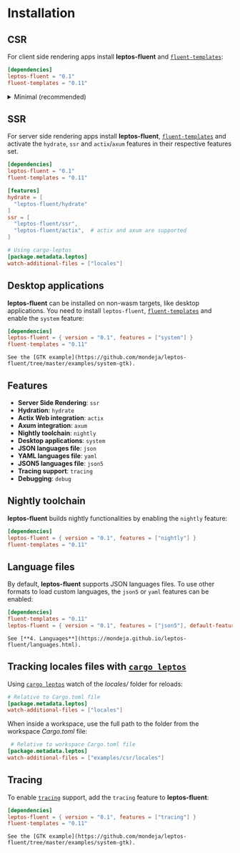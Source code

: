 <!-- markdownlint-disable MD033 -->

# Installation

<!-- toc -->

## CSR

For client side rendering apps install **leptos-fluent** and [`fluent-templates`]:

```toml
[dependencies]
leptos-fluent = "0.1"
fluent-templates = "0.11"
```

<details>
<summary>Minimal (recommended)</summary>

```toml
[dependencies]
leptos-fluent = { version = "0.1", default-features = false }
fluent-templates = { version = "0.11", default-features = false, features = [
  "macros",
  "walkdir"
] }
```

Using `default-features = false` and `features = ["macros", "walkdir"]`
for `fluent-templates` ensures that the dependency tree is the minimal
possible because more dependencies are shared between `leptos-fluent`
and `fluent-templates`.

</details>

## SSR

For server side rendering apps install **leptos-fluent**, [`fluent-templates`]
and activate the `hydrate`, `ssr` and `actix`/`axum` features in their
respective features set.

```toml
[dependencies]
leptos-fluent = "0.1"
fluent-templates = "0.11"

[features]
hydrate = [
  "leptos-fluent/hydrate"
]
ssr = [
  "leptos-fluent/ssr",
  "leptos-fluent/actix",  # actix and axum are supported
]

# Using cargo-leptos
[package.metadata.leptos]
watch-additional-files = ["locales"]
```

## Desktop applications

**leptos-fluent** can be installed on non-wasm targets, like desktop
applications. You need to install `leptos-fluent`, [`fluent-templates`]
and enable the `system` feature:

```toml
[dependencies]
leptos-fluent = { version = "0.1", features = ["system"] }
fluent-templates = "0.11"
```

```admonish example
See the [GTK example](https://github.com/mondeja/leptos-fluent/tree/master/examples/system-gtk).
```

## Features

- **Server Side Rendering**: `ssr`
- **Hydration**: `hydrate`
- **Actix Web integration**: `actix`
- **Axum integration**: `axum`
- **Nightly toolchain**: `nightly`
- **Desktop applications**: `system`
- **JSON languages file**: `json`
- **YAML languages file**: `yaml`
- **JSON5 languages file**: `json5`
- **Tracing support**: `tracing`
- **Debugging**: `debug`

## Nightly toolchain

**leptos-fluent** builds nightly functionalities by enabling the `nightly`
feature:

```toml
[dependencies]
leptos-fluent = { version = "0.1", features = ["nightly"] }
fluent-templates = "0.11"
```

## Language files

By default, **leptos-fluent** supports JSON languages files. To use other
formats to load custom languages, the `json5` or `yaml` features can be
enabled:

<!-- markdownlint-disable MD013 -->

```toml
[dependencies]
fluent-templates = "0.11"
leptos-fluent = { version = "0.1", features = ["json5"], default-features = false }
```

<!-- markdownlint-enable MD013 -->

```admonish tip
See [**4. Languages**](https://mondeja.github.io/leptos-fluent/languages.html).
```

## Tracking locales files with [`cargo leptos`]

Using [`cargo leptos`] watch of the _locales/_ folder for reloads:

```toml
# Relative to Cargo.toml file
[package.metadata.leptos]
watch-additional-files = ["locales"]
```

When inside a workspace, use the full path to the folder from the
workspace _Cargo.toml_ file:

```toml
 # Relative to workspace Cargo.toml file
[package.metadata.leptos]
watch-additional-files = ["examples/csr/locales"]
```

## Tracing

To enable [`tracing`] support, add the `tracing` feature to **leptos-fluent**:

```toml
[dependencies]
leptos-fluent = { version = "0.1", features = ["tracing"] }
fluent-templates = "0.11"
```

```admonish example
See the [GTK example](https://github.com/mondeja/leptos-fluent/tree/master/examples/system-gtk).
```

[`fluent-templates`]: https://github.com/XAMPPRocky/fluent-templates
[`cargo leptos`]: https://github.com/leptos-rs/cargo-leptos
[`tracing`]: https://docs.rs/tracing/latest/tracing
